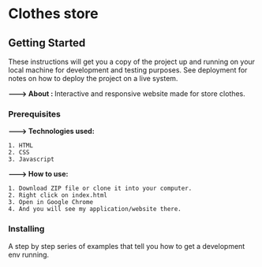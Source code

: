 # Clothes store


## Getting Started

These instructions will get you a copy of the project up and running on your local machine for development and testing purposes. See deployment for notes on how to deploy the project on a live system.

<b>---> About : </b> Interactive and responsive website made for store clothes.

### Prerequisites

<b>---> Technologies used: </b>

    1. HTML
    2. CSS
    3. Javascript

<b>---> How to use:</b> 

    1. Download ZIP file or clone it into your computer.
    2. Right click on index.html 
    3. Open in Google Chrome
    4. And you will see my application/website there.

### Installing 

A step by step series of examples that tell you how to get a development env running.
